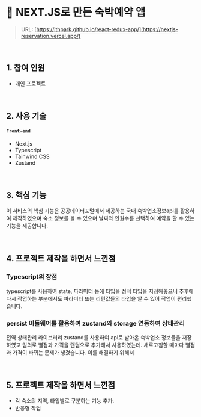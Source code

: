 
# :pushpin: NEXT.JS로 만든 숙박예약 앱
> URL: [https://ithpark.github.io/react-redux-app/](https://nextjs-reservation.vercel.app/)
> 

</br>

## 1. 참여 인원
- 개인 프로젝트 

</br>

## 2. 사용 기술
#### `Front-end`
  - Next.js
  - Typescript
  - Tainwind CSS
  - Zustand

</br>

## 3. 핵심 기능
이 서비스의 핵심 기능은 공공데이터포털에서 제공하는 국내 숙박업소정보api를 활용하여 제작하였으며 숙소 정보를 볼 수 있으며 날짜와 인원수를 선택하여 예약을 할 수 있는 기능을 제공합니다.


<br/>

## 4. 프로젝트 제작을 하면서 느낀점
### Typescript의 장점
typescript를 사용하여 state, 파라미터 등에 타입을 정적 타입을 지정해놓으니 추후에 다시 작업하는 부분에서도 파라미터 또는 리턴값들의 타입을 알  수 있어 작업이 편리했습니다.

### persist 미들웨어를 활용하여 zustand와 storage 연동하여 상태관리
전역 상태관리 라이브러리 zustand를 사용하여 api로 받아온 숙박업소 정보들을 저장하였고 임의로 별점과 가격을 랜덤으로 추가해서 사용하였는데. 새로고침할 때마다 별점과 가격이 바뀌는 문제가 생겼습니다. 이를 해결하기 위해서 



<br/>

## 5. 프로젝트 제작을 하면서 느낀점

- 각 숙소의 지역, 타입별로 구분하는 기능 추가.
- 반응형 작업
  

  




